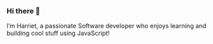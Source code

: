 ### Hi there 👋

I’m Harriet, a passionate Software developer who enjoys learning and building cool stuff using JavaScript! 


